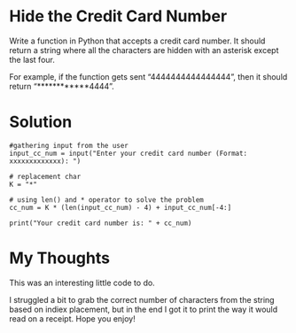 # Hide the Credit Card Number  

Write a function in Python that accepts a credit card number. It should return a string where all the characters are hidden with an asterisk except the last four.  

For example, if the function gets sent “4444444444444444”, then it should return “************4444”.

# Solution

```
#gathering input from the user
input_cc_num = input("Enter your credit card number (Format: xxxxxxxxxxxxx): ")

# replacement char
K = "*"

# using len() and * operator to solve the problem
cc_num = K * (len(input_cc_num) - 4) + input_cc_num[-4:]

print("Your credit card number is: " + cc_num)
```

# My Thoughts

This was an interesting little code to do.

I struggled a bit to grab the correct number of characters from the string based on indiex placement, but in the end I got it to print the way it would read on a receipt. Hope you enjoy!
